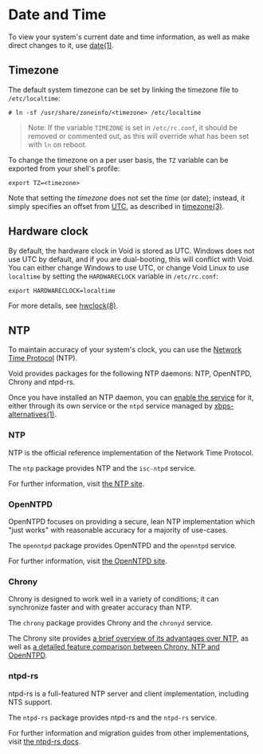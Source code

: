 # Date and Time

To view your system's current date and time information, as well as make direct
changes to it, use [date(1)](https://man.voidlinux.org/date.1).

## Timezone

The default system timezone can be set by linking the timezone file to
`/etc/localtime`:

```
# ln -sf /usr/share/zoneinfo/<timezone> /etc/localtime
```

> Note: If the variable `TIMEZONE` is set in `/etc/rc.conf`, it should be
> removed or commented out, as this will override what has been set with `ln` on
> reboot.

To change the timezone on a per user basis, the `TZ` variable can be exported
from your shell's profile:

```
export TZ=<timezone>
```

Note that setting the *timezone* does not set the *time* (or date); instead, it
simply specifies an offset from
[UTC](https://en.wikipedia.org/wiki/Coordinated_Universal_Time), as described in
[timezone(3)](https://man.voidlinux.org/timezone.3).

## Hardware clock

By default, the hardware clock in Void is stored as UTC. Windows does not use
UTC by default, and if you are dual-booting, this will conflict with Void. You
can either change Windows to use UTC, or change Void Linux to use `localtime` by
setting the `HARDWARECLOCK` variable in `/etc/rc.conf`:

```
export HARDWARECLOCK=localtime
```

For more details, see [hwclock(8)](https://man.voidlinux.org/hwclock.8).

## NTP

To maintain accuracy of your system's clock, you can use the [Network Time
Protocol](https://en.wikipedia.org/wiki/Network_Time_Protocol) (NTP).

Void provides packages for the following NTP daemons: NTP, OpenNTPD, Chrony and
ntpd-rs.

Once you have installed an NTP daemon, you can [enable the
service](../config/services/index.md#managing-services) for it, either through
its own service or the `ntpd` service managed by
[xbps-alternatives(1)](https://man.voidlinux.org/xbps-alternatives.1).

### NTP

NTP is the official reference implementation of the Network Time Protocol.

The `ntp` package provides NTP and the `isc-ntpd` service.

For further information, visit [the NTP site](https://www.ntp.org/).

### OpenNTPD

OpenNTPD focuses on providing a secure, lean NTP implementation which "just
works" with reasonable accuracy for a majority of use-cases.

The `openntpd` package provides OpenNTPD and the `openntpd` service.

For further information, visit [the OpenNTPD site](https://www.openntpd.org/).

### Chrony

Chrony is designed to work well in a variety of conditions; it can synchronize
faster and with greater accuracy than NTP.

The `chrony` package provides Chrony and the `chronyd` service.

The Chrony site provides [a brief overview of its advantages over
NTP](https://chrony-project.org/faq.html#_how_does_chrony_compare_to_ntpd), as
well as [a detailed feature comparison between Chrony, NTP and
OpenNTPD](https://chrony-project.org/comparison.html).

### ntpd-rs

ntpd-rs is a full-featured NTP server and client implementation, including NTS
support.

The `ntpd-rs` package provides ntpd-rs and the `ntpd-rs` service.

For further information and migration guides from other implementations, visit
[the ntpd-rs docs](https://docs.ntpd-rs.pendulum-project.org/).
